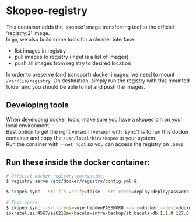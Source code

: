 # Skopeo-registry
This container adds the 'skopeo' image transferring tool to the 
official 'registry:2' image.   
In `go`, we also build some tools for a cleaner interface:   
* list images in registry
* pull images to registry (input is a list of images)
* push all images from registry to desired location

In order to preserve (and transport) docker images, we need to mount 
`/var/lib/registry`. On destination, simply run the registry with this mounted 
folder and you should be able to list and push the images.   

## Developing tools
When developing docker tools, make sure you have a skopeo bin on your local environment.   
Best option to get the right version (version with 'sync') is to run this docker container and copy 
the `/usr/local/bin/skopeo` to your system.   
Run the conainer with `--net host` so you can access the registry on `:5000`.   

## Run these inside the docker container:
```bash
# Official docker registry entrypoint:
$ registry serve /etc/docker/registry/config.yml &

$ skopeo sync --src-tls-verify=false --src-creds=deploy:deploypassword --src=yaml --dest-tls-verify=false --dest=docker skopeo_repo_server.yml 127.0.0.1:5000

# This works:
$ skopeo sync --src-creds=voje:hiddenPASSWORD --src=docker --dest=docker --dest-tls-verify=false --dest-no-creds=true vmgitent.
iskratel.si:4567/ai6212ax/bacula-infra-backup/it_bacula-db:1.1.0 127.0.0.1:5000

```